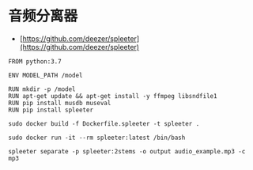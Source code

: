 # 音频分离器
* [https://github.com/deezer/spleeter](https://github.com/deezer/spleeter)
```Dockerfile:no-line-numbers
FROM python:3.7

ENV MODEL_PATH /model

RUN mkdir -p /model
RUN apt-get update && apt-get install -y ffmpeg libsndfile1
RUN pip install musdb museval
RUN pip install spleeter
```

```shell:no-line-numbers
sudo docker build -f Dockerfile.spleeter -t spleeter .

sudo docker run -it --rm spleeter:latest /bin/bash

spleeter separate -p spleeter:2stems -o output audio_example.mp3 -c mp3
```